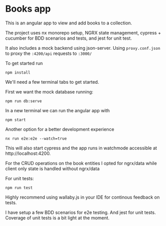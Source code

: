 # Books app

This is an angular app to view and add books to a collection.

The project uses nx monorepo setup, NGRX state management, cypress + cucumber for BDD scenarios and tests, and jest for unit test.

It also includes a mock backend using json-server. Using `proxy.conf.json` to proxy the `:4200/api` requests to `:3000/`

To get started run

`npm install`

We'll need a few terminal tabs to get started.

First we want the mock database running:

`npm run db:serve`

In a new terminal we can run the angular app with

`npm start`

Another option for a better development experience

`nx run e2e:e2e --watch=true`

This will also start cypress and the app runs in watchmode accessible at http://localhost:4200.

For the CRUD operations on the book entities I opted for ngrx/data while client only state is handled without ngrx/data

For unit tests:

`npm run test`

Highly recommend using wallaby.js in your IDE for continous feedback on tests.

I have setup a few BDD scenarios for e2e testing. And jest for unit tests. Coverage of unit tests is a bit light at the moment.
